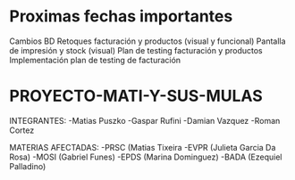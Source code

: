 # Proximas fechas importantes 
  Cambios BD
  Retoques facturación y productos (visual y funcional)
  Pantalla de impresión y stock (visual)
  Plan de testing facturación y productos
  Implementación plan de testing de facturación

                 
# PROYECTO-MATI-Y-SUS-MULAS

INTEGRANTES: 
-Matias Puszko
-Gaspar Rufini
-Damian Vazquez
-Roman Cortez

MATERIAS AFECTADAS:
-PRSC (Matias Tixeira
-EVPR (Julieta Garcia Da Rosa)
-MOSI (Gabriel Funes)
-EPDS (Marina Dominguez)
-BADA (Ezequiel Palladino)
